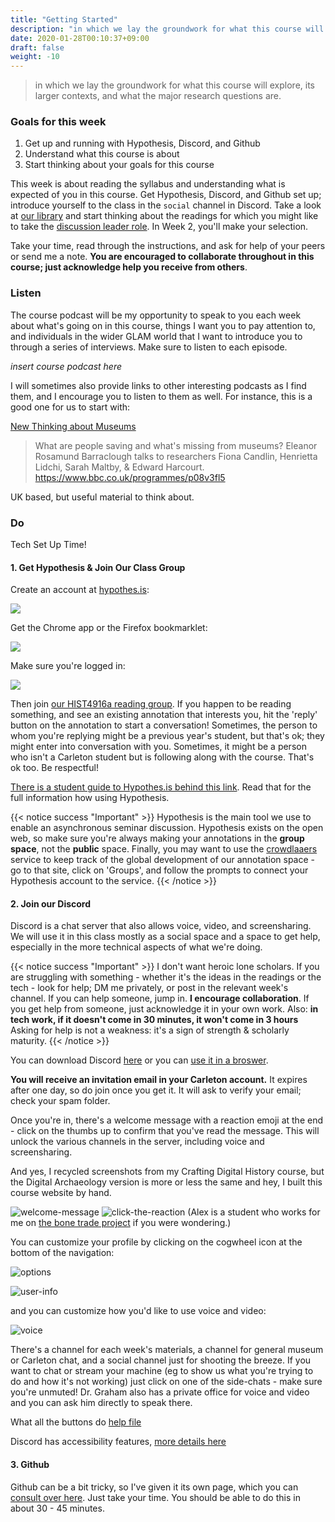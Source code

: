 ```yaml
---
title: "Getting Started"
description: "in which we lay the groundwork for what this course will explore, its larger contexts, and what the major research questions are."
date: 2020-01-28T00:10:37+09:00
draft: false
weight: -10
---
```


> in which we lay the groundwork for what this course will explore, its larger contexts, and what the major research questions are.

### Goals for this week

1. Get up and running with Hypothesis, Discord, and Github
2. Understand what this course is about
3. Start thinking about your goals for this course

This week is about reading the syllabus and understanding what is expected of you in this course. Get Hypothesis, Discord, and Github set up; introduce yourself to the class in the `social` channel in Discord. Take a look at [our library](/building/library) and start thinking about the readings for which you might like to take the [discussion leader role](building/dl-guidance/). In Week 2, you'll make your selection.

Take your time, read through the instructions, and ask for help of your peers or send me a note. **You are encouraged to collaborate throughout in this course; just acknowledge help you receive from others**.

### Listen

The course podcast will be my opportunity to speak to you each week about what's going on in this course, things I want you to pay attention to, and individuals in the wider GLAM world that I want to introduce you to through a series of interviews. Make sure to listen to each episode.

_insert course podcast here_

I will sometimes also provide links to other interesting podcasts as I find them, and I encourage you to listen to them as well. For instance, this is a good one for us to start with:

[New Thinking about Museums](https://www.bbc.co.uk/programmes/p08v3fl5)

> What are people saving and what's missing from museums? Eleanor Rosamund Barraclough talks to researchers Fiona Candlin, Henrietta Lidchi, Sarah Maltby, & Edward Harcourt.  https://www.bbc.co.uk/programmes/p08v3fl5

UK based, but useful material to think about.

### Do

Tech Set Up Time!

#### 1. Get Hypothesis & Join Our Class Group

Create an account at [hypothes.is](http://hypothes.is):

![](https://d242fdlp0qlcia.cloudfront.net/uploads/2015/08/28181440/signin.png)

Get the Chrome app or the Firefox bookmarklet:

![](https://d242fdlp0qlcia.cloudfront.net/uploads/2015/08/28181440/install.png)

Make sure you're logged in:

![](https://d242fdlp0qlcia.cloudfront.net/uploads/2015/08/28181440/signin2.png)

Then join [our HIST4916a reading group](https://hypothes.is/groups/AQerk76W/4916a-museums-dh). If you happen to be reading something, and see an existing annotation that interests you, hit the 'reply' button on the annotation to start a conversation! Sometimes, the person to whom you're replying might be a previous year's student, but that's ok; they might enter into conversation with you. Sometimes, it might be a person who isn't a Carleton student but is following along with the course. That's ok too. Be respectful!

[There is a student guide to Hypothes.is behind this link](https://web.hypothes.is/quick-start-guide-for-students/). Read that for the full information how using Hypothesis.

{{< notice success "Important" >}} Hypothesis is the main tool we use to enable an asynchronous seminar discussion. Hypothesis exists on the open web, so make sure you're always making your annotations in the **group space**, not the **public** space. Finally, you may want to use the [crowdlaaers](https://crowdlaaers.org/) service to keep track of the global development of our annotation space - go to that site, click on 'Groups', and follow the prompts to connect your Hypothesis account to the service.
{{< /notice >}}

#### 2. Join our Discord

Discord is a chat server that also allows voice, video, and screensharing. We will use it in this class mostly as a social space and a space to get help, especially in the more technical aspects of what we're doing.

{{< notice success "Important" >}} I don't want heroic lone scholars. If you are struggling with something - whether it's the ideas in the readings or the tech - look for help; DM me privately, or post in the relevant week's channel. If you can help someone, jump in. **I encourage collaboration**. If you get help from someone, just acknowledge it in your own work. Also: **in tech work, if it doesn't come in 30 minutes, it won't come in 3 hours** Asking for help is not a weakness: it's a sign of strength & scholarly maturity.
{{< /notice >}}

You can download Discord [here](https://discordapp.com/apps) or you can [use it in a broswer](https://discordapp.com/app).

**You will receive an invitation email in your Carleton account.** It expires after one day, so do join once you get it. It will ask to verify your email; check your spam folder.

Once you're in, there's a welcome message with a reaction emoji at the end - click on the thumbs up to confirm that you've read the message. This will unlock the various channels in the server, including voice and screensharing.

And yes, I recycled screenshots from my Crafting Digital History course, but the Digital Archaeology version is more or less the same and hey, I built this course website by hand.

![welcome-message](/images/discord/first-welcome-message.png)
![click-the-reaction](/images/discord/click-here.png)
(Alex is a student who works for me on [the bone trade project](http://bonetrade.github.io) if you were wondering.)

You can customize your profile by clicking on the cogwheel icon at the bottom of the navigation:

![options](/images/discord/options-location.png)

![user-info](/images/discord/user-info.png)

and you can customize how you'd like to use voice and video:

![voice](/images/discord/voice-settings.png)

There's a channel for each week's materials, a channel for general museum or Carleton chat, and a social channel just for shooting the breeze. If you want to chat or stream your machine (eg to show us what you're trying to do and how it's not working) just click on one of the side-chats - make sure you're unmuted! Dr. Graham also has a private office for voice and video and you can ask him directly to speak there.

What all the buttons do [help file](https://support.discordapp.com/hc/en-us/categories/200404398)

Discord has accessibility features, [more details here](https://support.discordapp.com/hc/en-us/articles/360035966492-Screen-Reader-Data-Toggle)

#### 3. Github

Github can be a bit tricky, so I've given it its own page, which you can [consult over here](/building/github-guidance). Just take your time. You should be able to do this in about 30 - 45 minutes.
